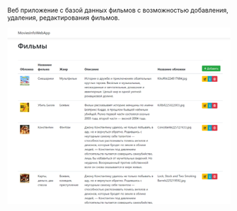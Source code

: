 Веб приложение с базой данных фильмов с возможностью добавления, удаления, редактирования фильмов.

![Иллюстрация к проекту](https://github.com/densaintp/MoviesInfoWebApp/raw/master/Presentation.png)

